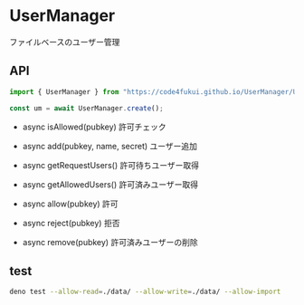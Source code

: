 # UserManager

ファイルベースのユーザー管理

## API

```js
import { UserManager } from "https://code4fukui.github.io/UserManager/UserManager.js";

const um = await UserManager.create();
```

- async isAllowed(pubkey)
許可チェック

- async add(pubkey, name, secret)
ユーザー追加

- async getRequestUsers()
許可待ちユーザー取得

- async getAllowedUsers()
許可済みユーザー取得

- async allow(pubkey)
許可

- async reject(pubkey)
拒否

- async remove(pubkey)
許可済みユーザーの削除

## test

```sh
deno test --allow-read=./data/ --allow-write=./data/ --allow-import
```
